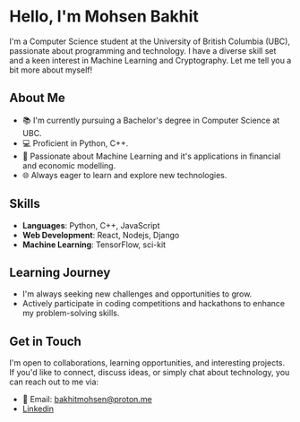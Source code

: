 # Hello, I'm Mohsen Bakhit

I'm a Computer Science student at the University of British Columbia (UBC), passionate about programming and technology. I have a diverse skill set and a keen interest in Machine Learning and Cryptography. Let me tell you a bit more about myself!

## About Me

- 📚 I'm currently pursuing a Bachelor's degree in Computer Science at UBC.
- 💻 Proficient in Python, C++.
- 🤖 Passionate about Machine Learning and it's applications in financial and economic modelling.
- 🌐 Always eager to learn and explore new technologies.

## Skills

- **Languages**: Python, C++, JavaScript
- **Web Development**: React, Nodejs, Django
- **Machine Learning**: TensorFlow, sci-kit


## Learning Journey

- I'm always seeking new challenges and opportunities to grow.
- Actively participate in coding competitions and hackathons to enhance my problem-solving skills.

## Get in Touch

I'm open to collaborations, learning opportunities, and interesting projects. If you'd like to connect, discuss ideas, or simply chat about technology, you can reach out to me via:

- 📧 Email: bakhitmohsen@proton.me
- [Linkedin](https://linkedin.com/in/bakhitmohsen)
